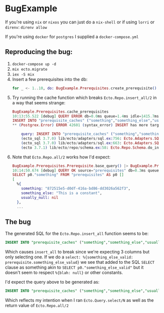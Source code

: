 # BugExample

If you're using `nix` or `nixos` you can just do a `nix-shell` or if using `lorri` or `direnv`: `direnv allow`

If you're using `docker` for `postgres` I supplied a `docker-compose.yml`

## Reproducing the bug:

1) `docker-compose up -d`
2) `mix ecto.migrate`
3) `iex -S mix`
4) Insert a few prerequisites into the db:
    ```elixir
    for _ <- 1..10, do: BugExample.Prerequisites.create_prerequisite()
    ```
5) Try running the cache function which breaks `Ecto.Repo.insert_all/2` in a way that seems strange:
    ```elixir
    BugExample.Prerequisites.cache_prerequisites
    10:13:55.522 [debug] QUERY ERROR db=0.0ms queue=1.4ms idle=1415.7ms
    INSERT INTO "prerequisite_caches" ("something","something_else","usually_null") (SELECT p0."something" FROM "prerequisites" AS p0) []
    ** (Postgrex.Error) ERROR 42601 (syntax_error) INSERT has more target columns than expressions

        query: INSERT INTO "prerequisite_caches" ("something","something_else","usually_null") (SELECT p0."something" FROM "prerequisites" AS p0)
        (ecto_sql 3.7.0) lib/ecto/adapters/sql.ex:756: Ecto.Adapters.SQL.raise_sql_call_error/1
        (ecto_sql 3.7.0) lib/ecto/adapters/sql.ex:663: Ecto.Adapters.SQL.insert_all/9
        (ecto 3.7.1) lib/ecto/repo/schema.ex:58: Ecto.Repo.Schema.do_insert_all/7
    ```
6) Note that `Ecto.Repo.all/2` works how I'd expect:
    ```elixir
    BugExample.Prerequisites.Prerequisite.base_query() |> BugExample.Prerequisites.PrerequisiteCache.select_cache() |> BugExample.Repo.all
    10:14:50.674 [debug] QUERY OK source="prerequisites" db=0.3ms queue=0.2ms idle=1568.4ms
    SELECT p0."something" FROM "prerequisites" AS p0 []
    [
      %{
        something: "872515e5-d0df-416a-bd86-dd3026a562f3",
        something_else: "This is a constant",
        usually_null: nil
      },
      ...
    ```

## The bug

The generated SQL for the `Ecto.Repo.insert_all` function seems to be:

```sql
INSERT INTO "prerequisite_caches" ("something","something_else","usually_null") (SELECT p0."something" FROM "prerequisites" AS p0) []
```

Which causes `insert_all` to break since we're expecting 3 columns but only selecting one. If we do a `select: %{something_else_valid: prerequisite.something_else_valud}` we see that added to the SQL `SELECT` clause as something akin to `SELECT p0."something_else_valid"` but it doesn't seem to respect `%{blah: null}` or other constants.

I'd expect the query above to be generated as:

```sql
INSERT INTO "prerequisite_caches" ("something","something_else","usually_null") (SELECT p0."something", 'constant' "This is a constant", NULL FROM "prerequisites" AS p0) []
```

Which reflects my intention when I ran `Ecto.Query.select/N` as well as the return value of `Ecto.Repo.all/2`
